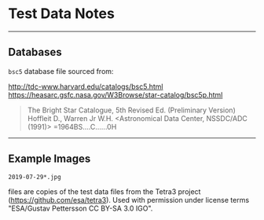 # Test Data Notes


---

## Databases

`bsc5` database file sourced from:

http://tdc-www.harvard.edu/catalogs/bsc5.html
https://heasarc.gsfc.nasa.gov/W3Browse/star-catalog/bsc5p.html

> The Bright Star Catalogue,  5th Revised Ed. (Preliminary Version)
>     Hoffleit D., Warren Jr W.H.
>     <Astronomical Data Center, NSSDC/ADC (1991)>
>     =1964BS....C......0H

---

## Example Images

`2019-07-29*.jpg`

files are copies of the test data files from the Tetra3
project (https://github.com/esa/tetra3). Used with permission under license
terms "ESA/Gustav Pettersson CC BY-SA 3.0 IGO".
